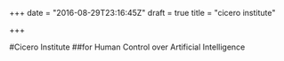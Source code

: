 +++
date = "2016-08-29T23:16:45Z"
draft = true
title = "cicero institute"

+++
#Cicero Institute 
##for Human Control over Artificial Intelligence
